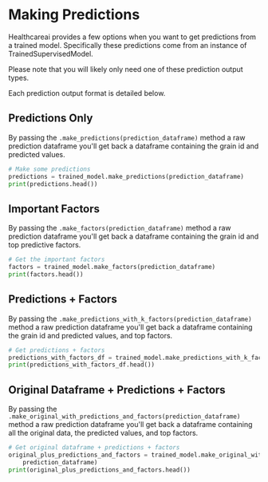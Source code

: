 # Making Predictions

Healthcareai provides a few options when you want to get predictions from a trained model. Specifically these predictions come from an instance of TrainedSupervisedModel.

Please note that you will likely only need one of these prediction output types.

Each prediction output format is detailed below.

## Predictions Only

By passing the `.make_predictions(prediction_dataframe)` method a raw prediction dataframe you'll get back a dataframe containing the grain id and predicted values.

```python
# Make some predictions
predictions = trained_model.make_predictions(prediction_dataframe)
print(predictions.head())
```

## Important Factors

By passing the `.make_factors(prediction_dataframe)` method a raw prediction dataframe you'll get back a dataframe containing the grain id and top predictive factors.

```python
# Get the important factors
factors = trained_model.make_factors(prediction_dataframe)
print(factors.head())
```

## Predictions + Factors

By passing the `.make_predictions_with_k_factors(prediction_dataframe)` method a raw prediction dataframe you'll get back a dataframe containing the grain id and predicted values, and top factors.

```python
# Get predictions + factors
predictions_with_factors_df = trained_model.make_predictions_with_k_factors(prediction_dataframe)
print(predictions_with_factors_df.head())
```

## Original Dataframe + Predictions + Factors

By passing the `.make_original_with_predictions_and_factors(prediction_dataframe)` method a raw prediction dataframe you'll get back a dataframe containing all the original data, the predicted values, and top factors.

```python
# Get original dataframe + predictions + factors
original_plus_predictions_and_factors = trained_model.make_original_with_predictions_and_factors(
    prediction_dataframe)
print(original_plus_predictions_and_factors.head())
```







